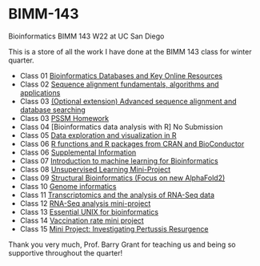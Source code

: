# BIMM-143
Bioinformatics BIMM 143 W22 at UC San Diego

This is a store of all the work I have done at the BIMM 143 class for winter quarter. 

- Class 01 [Bioinformatics Databases and Key Online Resources](https://github.com/ygarodia/BIMM-143/blob/main/Week%201/BIMM%20143%20LAB1.pdf)
- Class 02 [Sequence alignment fundamentals, algorithms and applications](https://github.com/ygarodia/BIMM-143/blob/main/Week%202/lab-2-BIMM143_online-form1.pdf)
- Class 03 [(Optional extension) Advanced sequence alignment and database searching](https://github.com/ygarodia/BIMM-143/blob/main/Week%203/Lab%203%20BIMM%20143.pdf)
- Class 03 [PSSM Homework](https://github.com/ygarodia/BIMM-143/blob/main/Week%203/BIMM%20143%20HW3%20PSSM.pdf)
- Class 04 [Bioinformatics data analysis with R] No Submission
- Class 05 [Data exploration and visualization in R](https://github.com/ygarodia/BIMM-143/blob/main/Week%205/class05.R)
- Class 06 [R functions and R packages from CRAN and BioConductor](https://github.com/ygarodia/BIMM-143/blob/main/Week%205/R%20functions%20(Week%205).Rmd)
- Class 06 [Supplemental Information](https://github.com/ygarodia/BIMM-143/blob/main/Week%206/R%20Functions%20Week%206.Rmd)
- Class 07 [Introduction to machine learning for Bioinformatics](https://github.com/ygarodia/BIMM-143/blob/main/Week%204/PCA_UKFOOD.Rmd)
- Class 08 [Unsupervised Learning Mini-Project](https://github.com/ygarodia/BIMM-143/blob/main/Week%207/mini-project.Rmd)
- Class 09 [Structural Bioinformatics (Focus on new AlphaFold2)](https://github.com/ygarodia/BIMM-143/blob/main/Week%206/BIMM%20143_CLASS11.Rmd)
- Class 10 [Genome informatics](https://github.com/ygarodia/BIMM-143/blob/main/Week%208/week08.rmd)
- Class 11 [Transcriptomics and the analysis of RNA-Seq data](https://github.com/ygarodia/BIMM-143/blob/main/Week%209/week09.rmd)
- Class 12 [RNA-Seq analysis mini-project](https://github.com/ygarodia/BIMM-143/blob/main/Week%209/W9_PathwayAnalysisLab.Rmd)
- Class 13 [Essential UNIX for bioinformatics](https://github.com/ygarodia/BIMM-143/blob/main/Week%209/HW8_unix_questions.pdf)
- Class 14 [Vaccination rate mini project](https://github.com/ygarodia/BIMM-143/blob/main/Week%209/COVID%2019%20Vaccination%20Mini%20Project.Rmd)
- Class 15 [Mini Project: Investigating Pertussis Resurgence](https://github.com/ygarodia/BIMM-143/blob/main/BIMM%20143-Pertussis%20Mini%20proj.Rmd)

Thank you very much, Prof. Barry Grant for teaching us and being so supportive throughout the quarter! 

